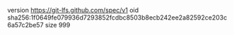 version https://git-lfs.github.com/spec/v1
oid sha256:1f0649fe079936d7293852fcdbc8503b8ecb242ee2a82592ce203c6a57c2be57
size 999
